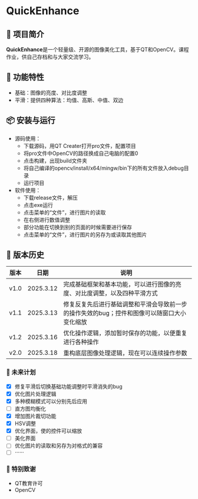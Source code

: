 # QuickEnhance

## 🌟 项目简介

**QuickEnhance**是一个轻量级、开源的图像美化工具，基于QT和OpenCV。课程作业，供自己存档和与大家交流学习。

## 🚀 功能特性

- 基础：图像的亮度、对比度调整
- 平滑：提供四种算法：均值、高斯、中值、双边

## 📦 安装与运行

- 源码使用：
  - 下载源码，用QT Creater打开pro文件，配置项目
  - 将pro文件中OpenCV的路径换成自己电脑的配置0
  - 点击构建，出现build文件夹
  - 将自己编译的opencv/install/x64/mingw/bin下的所有文件放入debug目录
  - 运行项目
- 软件使用：
  - 下载release文件，解压
  - 点击exe运行
  - 点击菜单的“文件”，进行图片的读取
  - 在右侧进行数值调整
  - 部分功能在切换到别的页面的时候需要进行保存
  - 点击菜单的“文件”，进行图片的另存为或读取其他图片

## 📌 版本历史

| 版本 | 日期      | 说明                                 |
| ---- | --------- | ------------------------------------ |
| v1.0 | 2025.3.12 | 完成基础框架和基本功能，可以进行图像的亮度、对比度调整，以及四种平滑方式 |
| v1.1 | 2025.3.13 | 修复反复先后进行基础调整和平滑会导致前一步的操作失效的bug；控件和图像可以随窗口大小变化缩放 |
| v1.2 | 2025.3.16 | 优化操作逻辑，添加暂时保存的功能，以便重复进行各种操作 |
| v2.0 | 2025.3.18 | 重构底层图像处理逻辑，现在可以连续操作参数 |

### 📅 未来计划

- [x] 修复平滑后切换基础功能调整时平滑消失的bug
- [x] 优化图片处理逻辑
- [x] 多种模糊模式可以分别先后应用
- [ ] 直方图均衡化
- [x] 增加图片裁切功能
- [x] HSV调整
- [x] 优化界面，使的控件可以缩放
- [ ] 美化界面
- [ ] 优化图片的读取和另存为对格式的兼容
- [ ] ······

### 📝 特别致谢

- QT教育许可
- OpenCV
